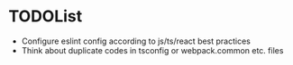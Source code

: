 # TODOList

- Configure eslint config according to js/ts/react best practices
- Think about duplicate codes in tsconfig or webpack.common etc. files
